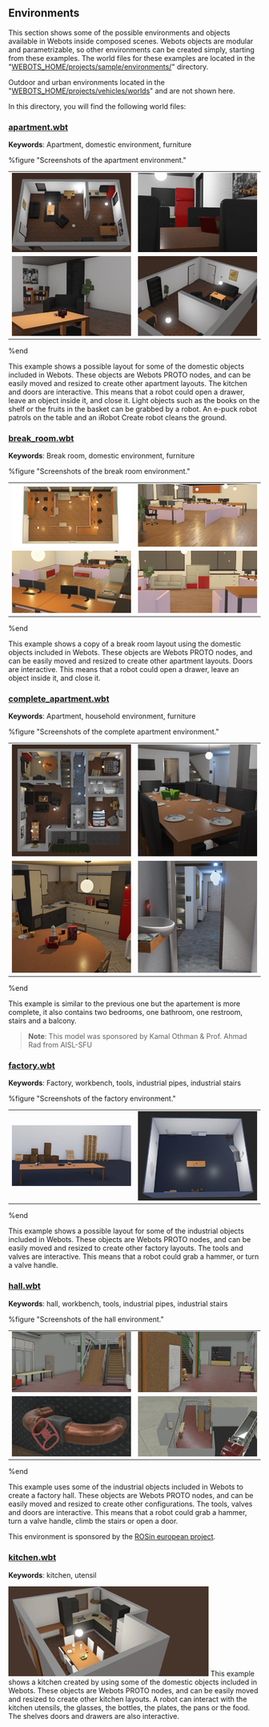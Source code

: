 ## Environments

This section shows some of the possible environments and objects available in Webots inside composed scenes.
Webots objects are modular and parametrizable, so other environments can be created simply, starting from these examples.
The world files for these examples are located in the "[WEBOTS\_HOME/projects/sample/environments/](https://github.com/cyberbotics/webots/tree/master/projects/samples/environments/)" directory.

Outdoor and urban environments located in the "[WEBOTS\_HOME/projects/vehicles/worlds](https://github.com/cyberbotics/webots/tree/master/projects/vehicles/worlds)" and are not shown here.

In this directory, you will find the following world files:

### [apartment.wbt](https://github.com/cyberbotics/webots/tree/master/projects/samples/environments/indoor/worlds/apartment.wbt)

**Keywords**: Apartment, domestic environment, furniture

%figure "Screenshots of the apartment environment."

|     |     |
|:---:|:---:|
| ![apartment_a.png](images/samples/apartment_a.thumbnail.jpg) | ![apartment_b.png](images/samples/apartment_b.thumbnail.jpg) |
| ![apartment_c.png](images/samples/apartment_c.thumbnail.jpg) | ![apartment_d.png](images/samples/apartment_d.thumbnail.jpg) |

%end

This example shows a possible layout for some of the domestic objects included in Webots.
These objects are Webots PROTO nodes, and can be easily moved and resized to create other apartment layouts.
The kitchen and doors are interactive.
This means that a robot could open a drawer, leave an object inside it, and close it.
Light objects such as the books on the shelf or the fruits in the basket can be grabbed by a robot.
An e-puck robot patrols on the table and an iRobot Create robot cleans the ground.

### [break_room.wbt](https://github.com/cyberbotics/webots/tree/master/projects/samples/environments/indoor/worlds/break_room.wbt)

**Keywords**: Break room, domestic environment, furniture

%figure "Screenshots of the break room environment."

|     |     |
|:---:|:---:|
| ![break_room_a.png](images/samples/break_room_a.thumbnail.jpg) | ![break_room_b.png](images/samples/break_room_b.thumbnail.jpg) |
| ![break_room_c.png](images/samples/break_room_c.thumbnail.jpg) | ![break_room_d.png](images/samples/break_room_d.thumbnail.jpg) |

%end

This example shows a copy of a break room layout using the domestic objects included in Webots.
These objects are Webots PROTO nodes, and can be easily moved and resized to create other apartment layouts.
Doors are interactive.
This means that a robot could open a drawer, leave an object inside it, and close it.


### [complete\_apartment.wbt](https://github.com/cyberbotics/webots/tree/master/projects/samples/environments/indoor/worlds/complete_apartment.wbt)

**Keywords**: Apartment, household environment, furniture

%figure "Screenshots of the complete apartment environment."

|     |     |
|:---:|:---:|
| ![complete_apartment_a.png](images/samples/complete_apartment_a.thumbnail.jpg) | ![complete_apartment_b.png](images/samples/complete_apartment_b.thumbnail.jpg) |
| ![complete_apartment_c.png](images/samples/complete_apartment_c.thumbnail.jpg) | ![complete_apartment_d.png](images/samples/complete_apartment_d.thumbnail.jpg) |

%end

This example is similar to the previous one but the apartement is more complete, it also contains two bedrooms, one bathroom, one restroom, stairs and a balcony.

> **Note**: This model was sponsored by Kamal Othman & Prof. Ahmad Rad from AISL-SFU

### [factory.wbt](https://github.com/cyberbotics/webots/tree/master/projects/samples/environments/factory/worlds/factory.wbt)

**Keywords**: Factory, workbench, tools, industrial pipes, industrial stairs

%figure "Screenshots of the factory environment."

|     |     |
|:---:|:---:|
| ![factory_a.png](images/samples/factory_a.thumbnail.jpg) | ![factory_b.png](images/samples/factory_b.thumbnail.jpg) |

%end

This example shows a possible layout for some of the industrial objects included in Webots.
These objects are Webots PROTO nodes, and can be easily moved and resized to create other factory layouts.
The tools and valves are interactive.
This means that a robot could grab a hammer, or turn a valve handle.

### [hall.wbt](https://github.com/cyberbotics/webots/tree/master/projects/samples/environments/factory/worlds/hall.wbt)

**Keywords**: hall, workbench, tools, industrial pipes, industrial stairs

%figure "Screenshots of the hall environment."

|     |     |
|:---:|:---:|
| ![hall_a.png](images/samples/hall_a.thumbnail.jpg) | ![hall_b.png](images/samples/hall_b.thumbnail.jpg) |
| ![hall_c.png](images/samples/hall_c.thumbnail.jpg) | ![hall_d.png](images/samples/hall_d.thumbnail.jpg) |

%end

This example uses some of the industrial objects included in Webots to create a factory hall.
These objects are Webots PROTO nodes, and can be easily moved and resized to create other configurations.
The tools, valves and doors are interactive.
This means that a robot could grab a hammer, turn a valve handle, climb the stairs or open a door.

This environment is sponsored by the [ROSin european project](http://rosin-project.eu/ftp/cross-platform-ros-simulation-for-mobile-manipulators).

### [kitchen.wbt](https://github.com/cyberbotics/webots/tree/master/projects/samples/environments/indoor/worlds/kitchen.wbt)

**Keywords**: kitchen, utensil

![kitchen.png](images/samples/kitchen.thumbnail.jpg) This example shows a kitchen created by using some of the domestic objects included in Webots.
These objects are Webots PROTO nodes, and can be easily moved and resized to create other kitchen layouts.
A robot can interact with the kitchen utensils, the glasses, the bottles, the plates, the pans or the food.
The shelves doors and drawers are also interactive.
